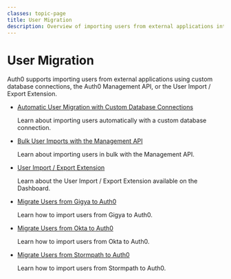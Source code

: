 ```yaml
---
classes: topic-page
title: User Migration
description: Overview of importing users from external applications into Auth0.
---
```


<!-- markdownlint-disable MD041 MD002 MD026 -->
<div class="topic-page-header">
  <div data-name="example" class="topic-page-badge"></div>
  <h1>User Migration</h1>
  <p>
    Auth0 supports importing users from external applications using custom database connections, the Auth0 Management API, or the User Import / Export Extension.
  </p>
</div>

<ul class="topic-links">
  <li>
    <i class="icon icon-budicon-715"></i><a href="/users/migrations/automatic">Automatic User Migration with Custom Database Connections</a>
    <p>
        Learn about importing users automatically with a custom database connection.
    </p>
  </li>
  <li>
    <i class="icon icon-budicon-715"></i><a href="/users/migrations/bulk-import">Bulk User Imports with the Management API</a>
    <p>
        Learn about importing users in bulk with the Management API.
    </p>
  </li>
  <li>
    <i class="icon icon-budicon-715"></i><a href="/extensions/user-import-export">User Import / Export Extension</a>
    <p>
        Learn about the User Import / Export Extension available on the Dashboard.
    </p>
  </li>
  <li>
    <i class="icon icon-budicon-715"></i><a href="/users/migrations/gigya">Migrate Users from Gigya to Auth0</a>
    <p>
        Learn how to import users from Gigya to Auth0.
    </p>
  </li>
  <li>
    <i class="icon icon-budicon-715"></i><a href="/users/migrations/okta">Migrate Users from Okta to Auth0</a>
    <p>
        Learn how to import users from Okta to Auth0.
    </p>
  </li>
  <li>
    <i class="icon icon-budicon-715"></i><a href="/users/migrations/stormpath">Migrate Users from Stormpath to Auth0</a>
    <p>
        Learn how to import users from Stormpath to Auth0.
    </p>
  </li>
</ul>
